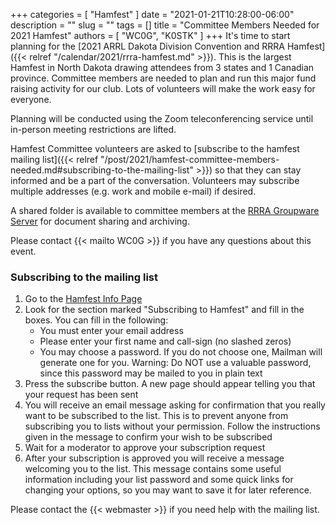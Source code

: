 +++
categories = [ "Hamfest" ]
date = "2021-01-21T10:28:00-06:00"
description = ""
slug = ""
tags = []
title = "Committee Members Needed for 2021 Hamfest"
authors = [ "WC0G", "K0STK" ]
+++
It's time to start planning for the
[2021 ARRL Dakota Division Convention and RRRA Hamfest]({{< relref "/calendar/2021/rrra-hamfest.md" >}}).
This is the largest Hamfest in North Dakota drawing
attendees from 3 states and 1 Canadian province. Committee members
are needed to plan and run this major fund raising activity for our
club. Lots of volunteers will make the work easy for everyone.

Planning will be conducted using the Zoom teleconferencing service
until in-person meeting restrictions are lifted.
<!--more-->

Hamfest Committee volunteers are asked to
[subscribe to the hamfest mailing list]({{< relref "/post/2021/hamfest-committee-members-needed.md#subscribing-to-the-mailing-list" >}})
so that they can stay informed and be a part of the conversation.
Volunteers may subscribe multiple
addresses (e.g. work and mobile e-mail) if desired.

A shared folder is available to committee
members at the <a href="https://cloud.rrra.org" rel="nofollow">RRRA
Groupware Server</a> for document sharing and archiving.

Please contact {{< mailto WC0G >}} if you have any questions about this
event.

### Subscribing to the mailing list

1. Go to the [Hamfest Info Page](https://lists.rrra.org/mailman/listinfo/hamfest)
1. Look for the section marked "Subscribing to Hamfest" and fill in the
boxes. You can fill in the following:
    * You must enter your email address
    * Please enter your first name and call-sign (no slashed zeros)
    * You may choose a password. If you do not choose one, Mailman will generate one for you. Warning: Do NOT use a valuable password, since this password may be mailed to you in plain text
1. Press the subscribe button. A new page should appear telling you that your
request has been sent
1. You will receive an email message asking for confirmation that you
really want to be subscribed to the list. This is to prevent anyone
from subscribing you to lists without your permission. Follow the
instructions given in the message to confirm your wish to be subscribed
1. Wait for a moderator to approve your subscription request
1. After your subscription is approved you will receive a message welcoming
you to the list. This message contains some useful information including
your list password and some quick links for changing your options, so
you may want to save it for later reference.

Please contact the {{< webmaster >}} if you need help with the mailing
list.
